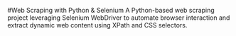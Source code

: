 #Web Scraping with Python & Selenium
A Python-based web scraping project leveraging Selenium WebDriver to automate browser interaction and extract dynamic web content using XPath and CSS selectors.
